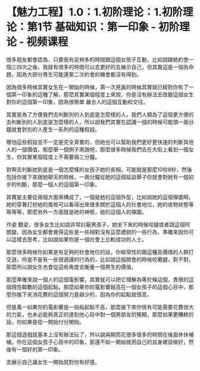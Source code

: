 # 【魅力工程】1.0：1.初阶理论：1.初阶理论：第1节 基础知识：第一印象 - 初阶理论 - 视频课程

很多朋友都會認為，只要我有足夠多的時間跟這個女孩子互動，比如說跟她約會一個三四次之後，我就有很多的時間可以去更好的去展示自己，但其實這是一個為命題，因為大部分男生可能連第二次約會的機會都沒有得到。

因為很多時候其實女生在一開始的時候，第一次見面的時候其實就已經對你有了一個第一印象的這種了解，那麼其實某個程度上來說，你是沒有辦法去改變這個女生對你的這個第一印象，因為很簡單 嚴合人的這個互動和交往。

其實是為了方便我們去判斷別的人到底是怎麼樣的人，我們人類為了這個更方便的去判斷別的人到底是怎麼樣的人，所以說我們其實在認識一個的時候可能頭一兩分鐘就會對別的人產生一系列的這種假設。

哪怕這些假設並不一定是完全真實的，但她也可以幫助我們更好更快速的判斷其他人的一個價值，那麼舉一個例子來說吧，那麼很多時候我們去在大街上看到一個女生，你其實某個程度上不需要兩三分鐘。

對啊去判斷她到底是一個怎麼樣的女孩子她的長相，可能就是那麼10秒8秒，然後包括你接下來跟她聊天的時候，一兩分鐘從她的這個延談舉子你就會對她有一個初步的判斷，那麼一個人的這個第一印象。

其實是主要從兩個方面來構成了，一個是她的這個外型，比如說她的這個彈圖啊，她的穿著打扮她的風格可以看得出來很多關於這個人的社會地位，她的收物狀態等等等等，那麼另外一方面就是她的神態，她的這個人的彈圖。

作姿 戰姿，很多女生比如說非常討厭男孩子，她坐下來的時候咬腿或者跳這個阿朗腿，因為女生都會覺得這些是一些相對沒有這麼禮貌的一些行為，準確來說你可以這樣去思考，比如說如果你是一個社會上比較成功的人士。

那麼很多時候你如果是有足夠的社會地位的話，你經常性的跟這種高價值的人群打交道，你是不是有一些很適謹的行為的，比如說這個開會的時候咬著腿，對不對，那麼所以說女生也會從這些角度去衡量一個男生的價值。

那麼準確來說一個人的這個電影響，其實就可以把它理解為等於條這個，責限的這個現性韓數的這個起點，那麼如果你的電影響越高在一個女孩子的這個心目中，那麼你接下來消花費的這個努力是越少的，因為你的起點就很高。

但是萬一如果你的電影響是一般般起點不高，那麼接下來你很有可能需要花費很大的力氣，也未必能夠真正的達到他心目中對一個男朋友的預期，那麼如果更糟糕的話，你如果是從一開始付分開始。

那這個遊戲就基本上沒有辦法玩了，所以說與期而花很多很多的時間在後面休休補補，你在這個女孩子心目中的印象，那還不如一開始就把自己的自身建設做好，然後有一個好的第一印象。

去展示自己讓女生一開始就對你有好感。